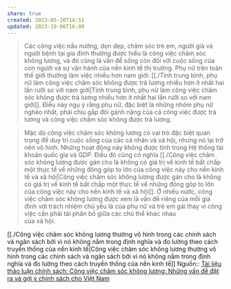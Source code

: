 ```yaml
---
share: true
created: 2023-05-26T14:51
updated: 2023-10-06T16:09
---
```

> Các công việc nấu nướng, dọn dẹp, chăm sóc trẻ em, người già và người bệnh tại gia đình  thường được hiểu là công việc chăm sóc không lương, và đó cũng là vấn đề sống còn đối với cuộc sống của con người và sự vận hành của nền kinh tế thị trường. Phụ nữ trên toàn thế giới thường làm việc nhiều hơn nam giới: [[./Tính trung bình, phụ nữ làm công việc chăm sóc không được trả lương nhiều hơn ít nhất hai lần rưỡi so với nam giới|Tính trung bình, phụ nữ làm công việc chăm sóc không được trả lương nhiều hơn ít nhất hai lần rưỡi so với nam giới]]. Điều này ngụ ý rằng  phụ nữ, đặc biệt là những nhóm phụ nữ nghèo nhất, phải chịu gấp đôi gánh nặng của cả  công việc được trả lương và công việc chăm sóc không được trả lương.

> Mặc dù công việc chăm sóc không lương có vai trò đặc biệt quan trọng để duy trì cuộc sống của các cá nhân và xã hội, nhưng nó lại trở nên vô hình. Những hoạt động này không được tính trong Hệ thống tài khoản quốc gia và GDP. Điều đó cũng có nghĩa [[./Công việc chăm sóc không lương được gán cho là không có giá trị về kinh tế bất chấp một thực tế về những đóng góp to lớn của công việc này cho nền kinh tế và xã hội|Công việc chăm sóc không lương được gán cho là không có giá trị về kinh tế bất chấp một thực tế về những đóng góp to lớn của công việc này cho nền kinh tế và xã hội]]. Ở nhiều nước, công việc chăm sóc không lương được xem là vấn đề riêng của mỗi gia đình với trách nhiệm chủ yếu là của phụ nữ và trẻ em gái thay vì công việc cần phải tái phân bổ giữa các chủ thể khác nhau  
của xã hội.

[[./Công việc chăm sóc không lương thường vô hình trong các chính sách và ngân sách bởi vì nó không nằm trong định nghĩa và đo lường theo cách truyền thống của nền kinh tế|Công việc chăm sóc không lương thường vô hình trong các chính sách và ngân sách bởi vì nó không nằm trong định nghĩa và đo lường theo cách truyền thống của nền kinh tế]] 
Nguồn:: [Tài liệu thảo luận chính sách: Công việc chăm sóc không lương: Những vấn đề đặt ra và gợi ý chính sách cho Việt Nam](https://vietnam.un.org/sites/default/files/2019-08/Unpaid_Care_and_Domestic_Work_-_Tieng_Viet.pdf)
